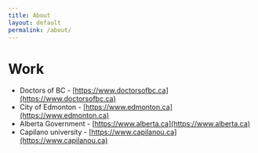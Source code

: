 ```yaml
---
title: About
layout: default
permalink: /about/
---
```

<h1 class='header-styles'>Work</h1>

- Doctors of BC - [https://www.doctorsofbc.ca](https://www.doctorsofbc.ca)
- City of Edmonton - [https://www.edmonton.ca](https://www.edmonton.ca)
- Alberta Government - [https://www.alberta.ca](https://www.alberta.ca)
- Capilano university - [https://www.capilanou.ca](https://www.capilanou.ca)
